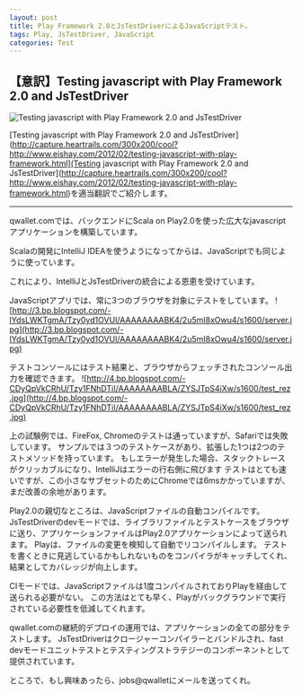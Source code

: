 ```yaml
---
layout: post
title: Play Framework 2.0とJsTestDriverによるJavaScriptテスト。
tags: Play, JsTestDriver, JavaScript
categories: Test
---
```

【意訳】Testing javascript with Play Framework 2.0 and JsTestDriver
-----------------

![Testing javascript with Play Framework 2.0 and JsTestDriver](http://capture.heartrails.com/300x200/cool?http://www.eishay.com/2012/02/testing-javascript-with-play-framework.html)


[Testing javascript with Play Framework 2.0 and JsTestDriver](http://capture.heartrails.com/300x200/cool?http://www.eishay.com/2012/02/testing-javascript-with-play-framework.html](Testing javascript with Play Framework 2.0 and JsTestDriver](http://capture.heartrails.com/300x200/cool?http://www.eishay.com/2012/02/testing-javascript-with-play-framework.html)を適当翻訳でご紹介します。


<hr />

qwallet.comでは、バックエンドにScala on Play2.0を使った広大なjavascriptアプリケーションを構築しています。

Scalaの開発にIntelliJ IDEAを使うようになってからは、JavaScriptでも同じように使っています。

これにより、IntelliJとJsTestDriverの統合による恩恵を受けています。

JavaScriptアプリでは、常に3つのブラウザを対象にテストをしています。
![http://3.bp.blogspot.com/-IYdsLWKTgmA/Tzy0yd1OVUI/AAAAAAAABK4/2u5mI8xOwu4/s1600/server.jpg](http://3.bp.blogspot.com/-IYdsLWKTgmA/Tzy0yd1OVUI/AAAAAAAABK4/2u5mI8xOwu4/s1600/server.jpg)

テストコンソールにはテスト結果と、ブラウザからフェッチされたコンソール出力を確認できます。
![http://4.bp.blogspot.com/-CDyQpVkCRhU/Tzy1FNhDTiI/AAAAAAAABLA/ZYSJTpS4iXw/s1600/test_rez.jpg](http://4.bp.blogspot.com/-CDyQpVkCRhU/Tzy1FNhDTiI/AAAAAAAABLA/ZYSJTpS4iXw/s1600/test_rez.jpg)

上の試験例では、FireFox, Chromeのテストは通っていますが、Safariでは失敗しています。
サンプルでは３つのテストケースがあり、拡張した1つは2つのテストメソッドを持っています。
もしエラーが発生した場合、スタックトレースがクリッカブルになり、IntelliJはエラーの行右側に飛びます
テストはとても速いですが、この小さなサブセットのためにChromeでは6msかかっていますが、まだ改善の余地があります。

Play2.0の親切なところは、JavaScriptファイルの自動コンパイルです。
JsTestDriverのdevモードでは、ライブラリファイルとテストケースをブラウザに送り、アプリケーションファイルはPlay2.0アプリケーションによって送られます。
Playは、ファイルの変更を検知して自動でリコンパイルします。
テストを書くときに見逃しているかもしれないものをコンパイラがキャッチしてくれ、結果としてカバレッジが向上します。
<script src="https://gist.github.com/1843026.js?file=gistfile1.txt">
</script>

CIモードでは、JavaScriptファイルは1度コンパイルされておりPlayを経由して送られる必要がない。
この方法はとても早く、Playがバックグラウンドで実行されている必要性を低減してくれます。

qwallet.comの継続的デプロイの運用では、アプリケーションの全ての部分をテストします。
JsTestDriverはクロージャーコンパイラーとバンドルされ、fast devモードユニットテストとテスティングストラテジーのコンポーネントとして提供されています。

ところで、もし興味あったら、jobs@qwalletにメールを送ってくれ。
